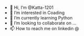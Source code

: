 - 👋 Hi, I’m @Katta-1201
- 👀 I’m interested in Coading  
- 🌱 I’m currently learning Python
- 💞️ I’m looking to collaborate on ...
- 📫 How to reach me on linkedin @ 


<!---
Katta-1201/Katta-1201 is a ✨ special ✨ repository because its `README.md` (this file) appears on your GitHub profile.
You can click the Preview link to take a look at your changes.
--->
